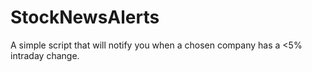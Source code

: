 # StockNewsAlerts
A simple script that will notify you when a chosen company has a &lt;5% intraday change.
